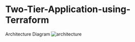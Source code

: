 # Two-Tier-Application-using-Terraform

Architecture Diagram
![architecture](https://github.com/user-attachments/assets/811bba8d-c2c9-407a-a962-92f82d21941d)


